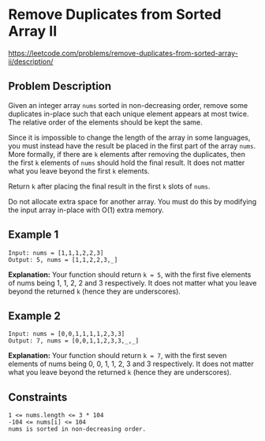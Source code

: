 # Remove Duplicates from Sorted Array II

https://leetcode.com/problems/remove-duplicates-from-sorted-array-ii/description/

## Problem Description

Given an integer array `nums` sorted in non-decreasing order, remove some duplicates in-place such that each
unique element appears at most twice. The relative order of the elements should be kept the same.

Since it is impossible to change the length of the array in some languages, you must instead have the result be
placed in the first part of the array `nums`. More formally, if there are `k` elements after removing the duplicates,
then the first `k` elements of `nums` should hold the final result. It does not matter what you leave beyond the first
`k` elements.

Return `k` after placing the final result in the first `k` slots of `nums`.

Do not allocate extra space for another array. You must do this by modifying the input array in-place with O(1) extra
memory.

## Example 1

```text
Input: nums = [1,1,1,2,2,3]
Output: 5, nums = [1,1,2,2,3,_]
```

**Explanation:** Your function should return `k = 5`, with the first five elements of nums being 1, 1, 2, 2 and 3
respectively.
It does not matter what you leave beyond the returned `k` (hence they are underscores).

## Example 2

```text
Input: nums = [0,0,1,1,1,1,2,3,3]
Output: 7, nums = [0,0,1,1,2,3,3,_,_]
```

**Explanation:** Your function should return `k = 7`, with the first seven elements of nums being 0, 0, 1, 1, 2, 3 and 3
respectively. It does not matter what you leave beyond the returned `k` (hence they are underscores).

## Constraints

```text
1 <= nums.length <= 3 * 104
-104 <= nums[i] <= 104
nums is sorted in non-decreasing order.
```
